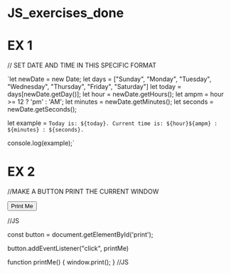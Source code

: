 ﻿# JS_exercises_done
# EX 1

// SET DATE AND TIME IN THIS SPECIFIC FORMAT

`let newDate = new Date;
let days = ["Sunday", "Monday", "Tuesday", "Wednesday", "Thursday", "Friday", "Saturday"]
let today = days[newDate.getDay()];
let hour = newDate.getHours();
let ampm = hour >= 12 ? 'pm' : 'AM';
let minutes = newDate.getMinutes();
let seconds = newDate.getSeconds();

let example = `Today is: ${today}.
Current time is: ${hour}${ampm} : ${minutes} : ${seconds}. 
`

console.log(example);`

# EX 2
//MAKE A BUTTON PRINT THE CURRENT WINDOW


<head>
  <meta charset="utf-8">
  <title>JS PRINT EXERCISE</title>
</head>
<body>
  <button id="print">Print Me</button>
</body>

//JS 


const button = document.getElementById('print');

button.addEventListener("click", printMe)

function printMe() {
	window.print();
}
//JS
